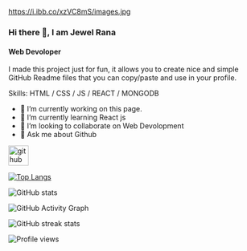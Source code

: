 https://i.ibb.co/xzVC8mS/images.jpg


### Hi there 👋, I am Jewel Rana
#### Web Devoloper


I made this project just for fun, it allows you to create nice and simple GitHub Readme files that you can copy/paste and use in your profile.

Skills: HTML / CSS /  JS / REACT  / MONGODB

- 🔭 I’m currently working on this page. 
- 🌱 I’m currently learning React js 
- 👯 I’m looking to collaborate on Web Devolopment 
- 💬 Ask me about Github 


[<img src='https://cdn.jsdelivr.net/npm/simple-icons@3.0.1/icons/github.svg' alt='github' height='40'>](https://github.com/jewelrana3)  

[![Top Langs](https://github-readme-stats.vercel.app/api/top-langs/?username=jewelrana3)](https://github.com/anuraghazra/github-readme-stats)

![GitHub stats](https://github-readme-stats.vercel.app/api?username=jewelrana3&show_icons=true)  

![GitHub Activity Graph](https://activity-graph.herokuapp.com/graph?username=jewelrana3)  

![GitHub streak stats](https://streak-stats.demolab.com/?user=jewelrana3)  

![Profile views](https://gpvc.arturio.dev/jewelrana3)  

